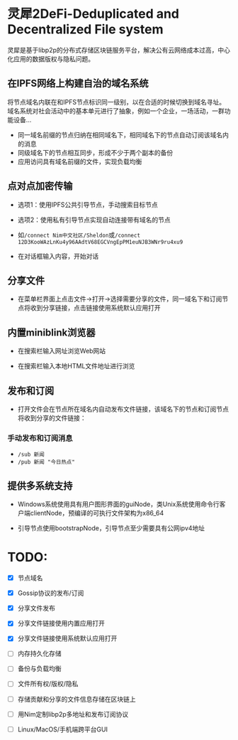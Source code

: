 # 灵犀2DeFi-Deduplicated and Decentralized File system

灵犀是基于libp2p的分布式存储区块链服务平台，解决公有云网络成本过高，中心化应用的数据版权与隐私问题。

## 在IPFS网络上构建自治的域名系统

将节点域名内联在和IPFS节点标识同一级别，以在合适的时候切换到域名寻址。域名系统对社会活动中的基本单元进行了抽象，例如一个企业，一场活动，一群功能设备...

- 同一域名前缀的节点归纳在相同域名下，相同域名下的节点自动订阅该域名内的消息
- 同级域名下的节点相互同步，形成不少于两个副本的备份
- 应用访问具有域名前缀的文件，实现负载均衡

## 点对点加密传输

- 选项1：使用IPFS公共引导节点，手动搜索目标节点
- 选项2：使用私有引导节点实现自动连接带有域名的节点

- 如`/connect Nim中文社区/Sheldon`或`/connect 12D3KooWAzLnKu4y96AAdtV68EGCVngEpPM1euNJB3WNr9ru4xu9`

- 在对话框输入内容，开始对话
  
## 分享文件
- 在菜单栏界面上点击文件->打开->选择需要分享的文件，同一域名下和订阅节点将收到分享链接，点击链接使用系统默认应用打开

## 内置miniblink浏览器

- 在搜索栏输入网址浏览Web网站

- 在搜索栏输入本地HTML文件地址进行浏览

## 发布和订阅

- 打开文件会在节点所在域名内自动发布文件链接，该域名下的节点和订阅节点将收到分享的文件链接：

### 手动发布和订阅消息

- `/sub 新闻`
- `/pub 新闻 "今日热点"`

## 提供多系统支持

- Windows系统使用具有用户图形界面的guiNode，类Unix系统使用命令行客户端clientNode，预编译的可执行文件架构为x86_64

- 引导节点使用bootstrapNode，引导节点至少需要具有公网ipv4地址

# TODO:

- [X] 节点域名
- [X] Gossip协议的发布/订阅
- [X] 分享文件发布
- [X] 分享文件链接使用内置应用打开
- [X] 分享文件链接使用系统默认应用打开
- [ ] 内存持久化存储
- [ ] 备份与负载均衡
- [ ] 文件所有权/版权/隐私
- [ ] 存储贡献和分享的文件信息存储在区块链上
- [ ] 用Nim定制libp2p多地址和发布订阅协议
- [ ] Linux/MacOS/手机端跨平台GUI

